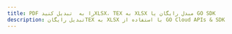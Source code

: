---title: PDF را به  تبدیل کنیدXLSX، TEX به XLSX مبدل رایگان یا GO SDKdescription: تبدیل رایگانTEX به XLSX با استفاده از GO Cloud APIs & SDK همچنین اسناد PDF را در Cloud ایجاد، ویرایش و رندر کنید.---